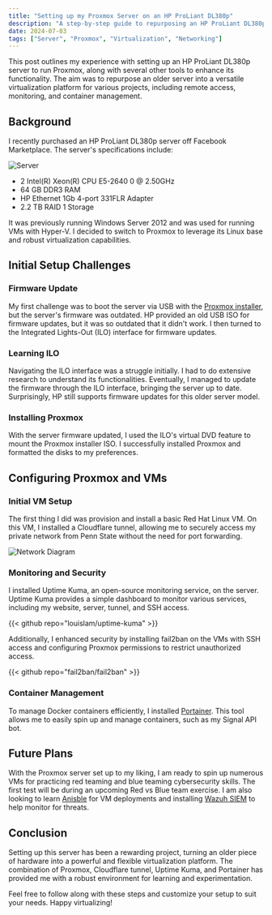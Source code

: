 ```yaml
---
title: "Setting up my Proxmox Server on an HP ProLiant DL380p"
description: "A step-by-step guide to repurposing an HP ProLiant DL380p server with Proxmox and various tools"
date: 2024-07-03
tags: ["Server", "Proxmox", "Virtualization", "Networking"]
---
```


This post outlines my experience with setting up an HP ProLiant DL380p server to run Proxmox, along with several other tools to enhance its functionality. The aim was to repurpose an older server into a versatile virtualization platform for various projects, including remote access, monitoring, and container management.

## Background

I recently purchased an HP ProLiant DL380p server off Facebook Marketplace. The server's specifications include:

![Server](server.jpg)

- 2 Intel(R) Xeon(R) CPU E5-2640 0 @ 2.50GHz
- 64 GB DDR3 RAM
- HP Ethernet 1Gb 4-port 331FLR Adapter
- 2.2 TB RAID 1 Storage

It was previously running Windows Server 2012 and was used for running VMs with Hyper-V. I decided to switch to Proxmox to leverage its Linux base and robust virtualization capabilities.

## Initial Setup Challenges

### Firmware Update

My first challenge was to boot the server via USB with the [Proxmox installer](https://www.proxmox.com/en/proxmox-virtual-environment/get-started), but the server's firmware was outdated. HP provided an old USB ISO for firmware updates, but it was so outdated that it didn't work. I then turned to the Integrated Lights-Out (ILO) interface for firmware updates.

### Learning ILO

Navigating the ILO interface was a struggle initially. I had to do extensive research to understand its functionalities. Eventually, I managed to update the firmware through the ILO interface, bringing the server up to date. Surprisingly, HP still supports firmware updates for this older server model.

### Installing Proxmox

With the server firmware updated, I used the ILO's virtual DVD feature to mount the Proxmox installer ISO. I successfully installed Proxmox and formatted the disks to my preferences.

## Configuring Proxmox and VMs

### Initial VM Setup

The first thing I did was provision and install a basic Red Hat Linux VM. On this VM, I installed a Cloudflare tunnel, allowing me to securely access my private network from Penn State without the need for port forwarding.

![Network Diagram](network_diagram.png)

### Monitoring and Security

I installed Uptime Kuma, an open-source monitoring service, on the server. Uptime Kuma provides a simple dashboard to monitor various services, including my website, server, tunnel, and SSH access.

{{< github repo="louislam/uptime-kuma" >}}

Additionally, I enhanced security by installing fail2ban on the VMs with SSH access and configuring Proxmox permissions to restrict unauthorized access.

{{< github repo="fail2ban/fail2ban" >}}

### Container Management

To manage Docker containers efficiently, I installed [Portainer](https://www.portainer.io/). This tool allows me to easily spin up and manage containers, such as my Signal API bot.

## Future Plans

With the Proxmox server set up to my liking, I am ready to spin up numerous VMs for practicing red teaming and blue teaming cybersecurity skills. The first test will be during an upcoming Red vs Blue team exercise. I am also looking to learn [Anisble](https://www.ansible.com/) for VM deployments and installing [Wazuh SIEM](https://wazuh.com/) to help monitor for threats. 

## Conclusion

Setting up this server has been a rewarding project, turning an older piece of hardware into a powerful and flexible virtualization platform. The combination of Proxmox, Cloudflare tunnel, Uptime Kuma, and Portainer has provided me with a robust environment for learning and experimentation.

Feel free to follow along with these steps and customize your setup to suit your needs. Happy virtualizing!